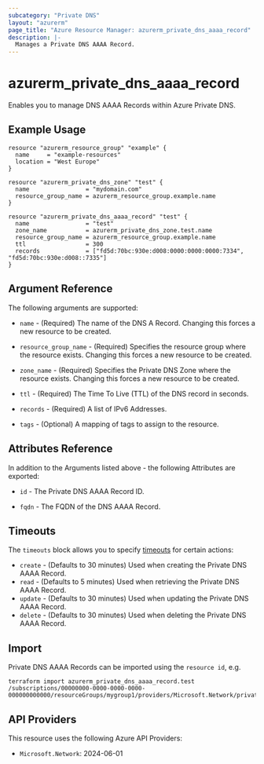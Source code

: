 ```yaml
---
subcategory: "Private DNS"
layout: "azurerm"
page_title: "Azure Resource Manager: azurerm_private_dns_aaaa_record"
description: |-
  Manages a Private DNS AAAA Record.
---
```


# azurerm_private_dns_aaaa_record

Enables you to manage DNS AAAA Records within Azure Private DNS.

## Example Usage

```hcl
resource "azurerm_resource_group" "example" {
  name     = "example-resources"
  location = "West Europe"
}

resource "azurerm_private_dns_zone" "test" {
  name                = "mydomain.com"
  resource_group_name = azurerm_resource_group.example.name
}

resource "azurerm_private_dns_aaaa_record" "test" {
  name                = "test"
  zone_name           = azurerm_private_dns_zone.test.name
  resource_group_name = azurerm_resource_group.example.name
  ttl                 = 300
  records             = ["fd5d:70bc:930e:d008:0000:0000:0000:7334", "fd5d:70bc:930e:d008::7335"]
}
```

## Argument Reference

The following arguments are supported:

* `name` - (Required) The name of the DNS A Record. Changing this forces a new resource to be created.

* `resource_group_name` - (Required) Specifies the resource group where the resource exists. Changing this forces a new resource to be created.

* `zone_name` - (Required) Specifies the Private DNS Zone where the resource exists. Changing this forces a new resource to be created.

* `ttl` - (Required) The Time To Live (TTL) of the DNS record in seconds.

* `records` - (Required) A list of IPv6 Addresses.

* `tags` - (Optional) A mapping of tags to assign to the resource.

## Attributes Reference

In addition to the Arguments listed above - the following Attributes are exported:

* `id` - The Private DNS AAAA Record ID.

* `fqdn` - The FQDN of the DNS AAAA Record.

## Timeouts

The `timeouts` block allows you to specify [timeouts](https://www.terraform.io/language/resources/syntax#operation-timeouts) for certain actions:

* `create` - (Defaults to 30 minutes) Used when creating the Private DNS AAAA Record.
* `read` - (Defaults to 5 minutes) Used when retrieving the Private DNS AAAA Record.
* `update` - (Defaults to 30 minutes) Used when updating the Private DNS AAAA Record.
* `delete` - (Defaults to 30 minutes) Used when deleting the Private DNS AAAA Record.

## Import

Private DNS AAAA Records can be imported using the `resource id`, e.g.

```shell
terraform import azurerm_private_dns_aaaa_record.test /subscriptions/00000000-0000-0000-0000-000000000000/resourceGroups/mygroup1/providers/Microsoft.Network/privateDnsZones/zone1/AAAA/myrecord1
```

## API Providers
<!-- This section is generated, changes will be overwritten -->
This resource uses the following Azure API Providers:

* `Microsoft.Network`: 2024-06-01
